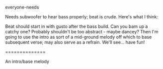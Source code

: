 everyone-needs

Needs subwoofer to hear bass properly; beat is crude. Here's what I
think:

Beat should start in with gusto after the bass build. Can you bam up a
catchy one? Probably shouldn't be too abstract - maybe dancey? Then I'm
going to use the intro as sort of a mid-ground melody off which to base
subsequent verse; may also serve as a refrain. We'll see... have fun!

==============

An intro/base melody 
